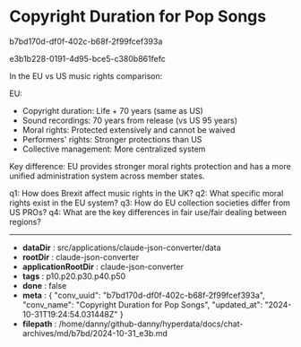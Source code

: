 # Copyright Duration for Pop Songs

b7bd170d-df0f-402c-b68f-2f99fcef393a

e3b1b228-0191-4d95-bce5-c380b861fefc

 In the EU vs US music rights comparison:

EU:
- Copyright duration: Life + 70 years (same as US)
- Sound recordings: 70 years from release (vs US 95 years)
- Moral rights: Protected extensively and cannot be waived
- Performers' rights: Stronger protections than US
- Collective management: More centralized system

Key difference: EU provides stronger moral rights protection and has a more unified administration system across member states.

q1: How does Brexit affect music rights in the UK?
q2: What specific moral rights exist in the EU system?
q3: How do EU collection societies differ from US PROs?
q4: What are the key differences in fair use/fair dealing between regions?

---

* **dataDir** : src/applications/claude-json-converter/data
* **rootDir** : claude-json-converter
* **applicationRootDir** : claude-json-converter
* **tags** : p10.p20.p30.p40.p50
* **done** : false
* **meta** : {
  "conv_uuid": "b7bd170d-df0f-402c-b68f-2f99fcef393a",
  "conv_name": "Copyright Duration for Pop Songs",
  "updated_at": "2024-10-31T19:24:54.031448Z"
}
* **filepath** : /home/danny/github-danny/hyperdata/docs/chat-archives/md/b7bd/2024-10-31_e3b.md